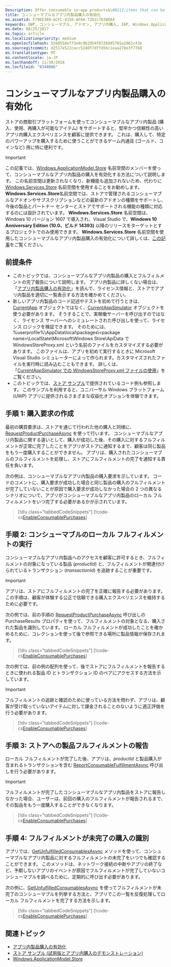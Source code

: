 ```yaml
---
Description: Offer consumable in-app products&\#8212;items that can be purchased, used, and purchased again&\#8212;through the Store commerce platform to provide your customers with a purchase experience that is both robust and reliable.
title: コンシューマブルなアプリ内製品購入の有効化
ms.assetid: F79EE369-ACFC-4156-AF6A-72D1C7D3BDA4
keywords: UWP, コンシューマブル, アドオン, アプリ内購入, IAP, Windows.ApplicationModel.Store
ms.date: 08/25/2017
ms.topic: article
ms.localizationpriority: medium
ms.openlocfilehash: 5588558eff3e9c9b2954f0726995765a2862c43b
ms.sourcegitcommit: d2517e522cacc5240f7dffd5bc1eaa278e3f7768
ms.translationtype: MT
ms.contentlocale: ja-JP
ms.lasthandoff: 11/30/2018
ms.locfileid: "8348086"
---
```

# <a name="enable-consumable-in-app-product-purchases"></a>コンシューマブルなアプリ内製品購入の有効化

ストアの商取引プラットフォームを使ってコンシューマブルなアプリ内製品 (購入、使用、再購入が可能なアイテム) をサポートすると、堅牢かつ信頼性の高いアプリ内購入エクスペリエンスを顧客に提供できます。 これは、購入して、特定のパワーアップを購入するために使うことができるゲーム内通貨 (ゴールド、コインなど) 用に特に便利です。

> [!IMPORTANT]
> この記事では、[Windows.ApplicationModel.Store](https://msdn.microsoft.com/library/windows/apps/windows.applicationmodel.store.aspx) 名前空間のメンバーを使って、コンシューマブルなアプリ内製品の購入を有効化する方法について説明します。 この名前空間は更新されなくなり、新機能も追加されないため、代わりに [Windows.Services.Store](https://msdn.microsoft.com/library/windows/apps/windows.services.store.aspx) 名前空間を使用することをお勧めします。 **Windows.Services.Store**名前空間では、ストアで管理されるコンシューマブルなアドオンやサブスクリプションなどの最新のアドオンの種類をサポートし、今後の製品とパートナー センターとストアでサポートされる機能の種類に対応するのには設計されています。 **Windows.Services.Store** 名前空間は、Windows 10 バージョン 1607 で導入され、Visual Studio で、**Windows 10 Anniversary Edition (10.0、ビルド 14393)** 以降のリリースをターゲットとするプロジェクトでのみ使用できます。 **Windows.Services.Store** 名前空間を使用したコンシューマブルなアプリ内製品購入の有効化について詳しくは、[この記事](enable-consumable-add-on-purchases.md)をご覧ください。

## <a name="prerequisites"></a>前提条件

-   このトピックでは、コンシューマブルなアプリ内製品の購入とフルフィルメントの完了報告について説明します。 アプリ内製品に詳しくない場合は、「[アプリ内製品購入の有効化](enable-in-app-product-purchases.md)」を読んで、ライセンス情報と、ストアでアプリ内製品を適切に一覧表示する方法を確かめてください。
-   新しいアプリ内製品のコード記述やテストを初めて行うときは、[CurrentApp](https://docs.microsoft.com/uwp/api/Windows.ApplicationModel.Store.CurrentApp) オブジェクトではなく、[CurrentAppSimulator](https://docs.microsoft.com/uwp/api/Windows.ApplicationModel.Store.CurrentAppSimulator) オブジェクトを使う必要があります。 そうすることで、実稼働サーバーを呼び出すのではなく、ライセンス サーバーへのシミュレートされた呼び出しを使って、ライセンス ロジックを検証できます。 そのためには、%userprofile%\\AppData\\local\\packages\\&lt;package name&gt;\\LocalState\\Microsoft\\Windows Store\\ApiData で WindowsStoreProxy.xml という名前のファイルをカスタマイズする必要があります。 このファイルは、アプリを初めて実行するときに Microsoft Visual Studio シミュレーターによって作られます。カスタマイズされたファイルを実行時に読み込むこともできます。 詳しくは、「[CurrentAppSimulator での WindowsStoreProxy.xml ファイルの使用](in-app-purchases-and-trials-using-the-windows-applicationmodel-store-namespace.md#proxy)」をご覧ください。
-   このトピックでは、[ストア サンプル](https://github.com/Microsoft/Windows-universal-samples/tree/win10-1507/Samples/Store)で提供されているコード例も参照します。 このサンプルを利用すると、ユニバーサル Windows プラットフォーム (UWP) アプリに提供されるさまざまな収益化オプションを体験できます。

## <a name="step-1-making-the-purchase-request"></a>手順 1: 購入要求の作成

最初の購買要求は、ストアを通じて行われた他の購入と同様に、[RequestProductPurchaseAsync](https://docs.microsoft.com/uwp/api/windows.applicationmodel.store.currentapp.requestproductpurchaseasync) を使って行います。 コンシューマブルなアプリ内製品に関する違いとして、購入が成功した後、その購入に対するフルフィルメントが正常に完了したことをアプリがストアに通知するまで、顧客は同じ製品をもう一度購入することができません。 アプリは、購入されたコンシューマブルのフルフィルメントを処理し、ストアにフルフィルメントの完了を通知する責任を負います。

次の例は、コンシューマブルなアプリ内製品の購入要求を示しています。 コードのコメントに、購入要求が成功した場合と同じ製品の購入のフルフィルメントが完了していないことが原因で購入要求が成功しなかった場合の 2 つの異なるシナリオについて、アプリがコンシューマブルなアプリ内製品のローカル フルフィルメントをいつ完了する必要があるかが示されています。

> [!div class="tabbedCodeSnippets"]
[!code-cs[EnableConsumablePurchases](./code/InAppPurchasesAndLicenses/cs/EnableConsumablePurchases.cs#MakePurchaseRequest)]

## <a name="step-2-tracking-local-fulfillment-of-the-consumable"></a>手順 2: コンシューマブルのローカル フルフィルメントの実行

コンシューマブルなアプリ内製品へのアクセスを顧客に許可するとき、フルフィルメントの対象になっている製品 (*productId*) と、フルフィルメントが関連付けられているトランザクション (*transactionId*) を追跡することが重要です。

> [!IMPORTANT]
> アプリは、ストアにフルフィルメントの完了を正確に報告する必要があります。 この手順は、顧客が体験する公正で信頼できる購入エクスペリエンスを維持するために必要です。

次の例では、前の手順の [RequestProductPurchaseAsync](https://docs.microsoft.com/uwp/api/windows.applicationmodel.store.currentapp.requestproductpurchaseasync) 呼び出しの PurchaseResults [](https://msdn.microsoft.com/library/windows/apps/dn263392)プロパティを使って、フルフィルメントの対象となる、購入された製品を識別しています。 ローカル フルフィルメントが成功したことを確かめるために、コレクションを使って後で参照できる場所に製品情報が保存されます。

> [!div class="tabbedCodeSnippets"]
[!code-cs[EnableConsumablePurchases](./code/InAppPurchasesAndLicenses/cs/EnableConsumablePurchases.cs#GrantFeatureLocally)]

次の例では、前の例の配列を使って、後でストアにフルフィルメントを報告するときに使われる製品 ID とトランザクション ID のペアにアクセスする方法を示しています。

> [!IMPORTANT]
> フルフィルメントの追跡と確認のために使っている方法を問わず、アプリは、顧客が受け取っていないアイテムに対して課金されることのないように適正評価を行う必要があります。

> [!div class="tabbedCodeSnippets"]
[!code-cs[EnableConsumablePurchases](./code/InAppPurchasesAndLicenses/cs/EnableConsumablePurchases.cs#IsLocallyFulfilled)]

## <a name="step-3-reporting-product-fulfillment-to-the-store"></a>手順 3: ストアへの製品フルフィルメントの報告

ローカル フルフィルメントが完了した後、アプリは、*productId* と製品購入が含まれるトランザクションを含む [ReportConsumableFulfillmentAsync](https://docs.microsoft.com/uwp/api/windows.applicationmodel.store.currentapp.reportconsumablefulfillmentasync) 呼び出しを行う必要があります。

> [!IMPORTANT]
> フルフィルメントが完了したコンシューマブルなアプリ内製品をストアに報告しなかった場合、ユーザーは、前回の購入のフルフィルメントが報告されるまで、その製品をもう一度購入することができなくなります。

> [!div class="tabbedCodeSnippets"]
[!code-cs[EnableConsumablePurchases](./code/InAppPurchasesAndLicenses/cs/EnableConsumablePurchases.cs#ReportFulfillment)]

## <a name="step-4-identifying-unfulfilled-purchases"></a>手順 4: フルフィルメントが未完了の購入の識別

アプリでは、[GetUnfulfilledConsumablesAsync](https://docs.microsoft.com/uwp/api/windows.applicationmodel.store.currentapp.getunfulfilledconsumablesasync) メソッドを使って、コンシューマブルなアプリ内製品に対するフルフィルメントの未完了をいつでも確認することができます。 このメソッドは、ネットワーク接続の中断やアプリの終了など、予期しないアプリのイベントが原因でフルフィルメントが完了していないコンシューマブルを調べるために、定期的に呼び出す必要があります。

次の例に、[GetUnfulfilledConsumablesAsync](https://docs.microsoft.com/uwp/api/windows.applicationmodel.store.currentapp.getunfulfilledconsumablesasync) を使ってフルフィルメントが未完了のコンシューマブルを列挙する方法と、アプリでこの一覧を反復処理してローカル フルフィルメントを完了する方法を示します。

> [!div class="tabbedCodeSnippets"]
[!code-cs[EnableConsumablePurchases](./code/InAppPurchasesAndLicenses/cs/EnableConsumablePurchases.cs#GetUnfulfilledConsumables)]

## <a name="related-topics"></a>関連トピック

* [アプリ内製品購入の有効化](enable-in-app-product-purchases.md)
* [ストア サンプル (試用版とアプリ内購入のデモンストレーション)](https://github.com/Microsoft/Windows-universal-samples/tree/win10-1507/Samples/Store)
* [Windows.ApplicationModel.Store](https://msdn.microsoft.com/library/windows/apps/br225197)
 

 
